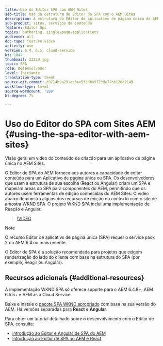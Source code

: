 ```yaml
---
title: Uso do Editor SPA com AEM Sites
seo-title: Uso da estrutura do Editor do SPA com o AEM Sites
description: A estrutura do Editor de aplicativo de página única do AEM fornece aos autores a capacidade de editar conteúdo para um aplicativo de página única ou SPA. Desenvolvedores que usam estruturas React ou Angular criam um SPA e mapeiam áreas do SPA para componentes do AEM, permitindo que os autores usem ferramentas de edição conhecidas do AEM Sites.
sub-product: sites, serviços de conteúdo
feature: Editor Spa
topics: authoring, single-page-applications
audience: all
doc-type: feature video
activity: use
version: 6.4, 6.5, cloud-service
kt: 1047
thumbnail: 22229.jpg
topic: SPA
role: Desenvolvedor
level: Iniciante
translation-type: tm+mt
source-git-commit: d9714b9a291ec3ee5f3dba9723de72bb120d2149
workflow-type: tm+mt
source-wordcount: '289'
ht-degree: 7%

---
```



# Uso do Editor do SPA com Sites AEM {#using-the-spa-editor-with-aem-sites}

Visão geral em vídeo do conteúdo de criação para um aplicativo de página única no AEM Sites.

O Editor de SPA do AEM fornece aos autores a capacidade de editar conteúdo para um Aplicativo de página única ou SPA. Os desenvolvedores que usam a estrutura de sua escolha (React ou Angular) criam um SPA e mapeiam áreas do SPA para componentes do AEM, permitindo que os autores usem ferramentas de edição conhecidas do AEM Sites. O vídeo abaixo demonstra alguns dos recursos de edição no contexto com o site de amostra WKND SPA. O projeto WKND SPA inclui uma implementação de Reação e Angular.

>[!VIDEO](https://video.tv.adobe.com/v/22229?quality=12&learn=on)

>[!NOTE]
>
> O recurso Editor de aplicativo de página única (SPA) requer o service pack 2 do AEM 6.4 ou mais recente.
>
> O Editor de SPA é a solução recomendada para projetos que exigem renderização do lado do cliente com base na estrutura do SPA (por exemplo, Reagir ou Angular).

## Recursos adicionais {#additional-resources}

A implementação WKND SPA só oferece suporte para o AEM 6.4.8+, AEM 6.5.5+ e AEM as a Cloud Service.

Baixe e instale o [pacote SPA WKND apropriado](https://github.com/adobe/aem-guides-wknd-spa/releases) com base na sua versão do AEM. Há versões separadas para **React** e **Angular**.

Para obter um tutorial detalhado sobre o desenvolvimento com o Editor de SPA, consulte:

* [Introdução ao Editor e Angular de SPA do AEM](https://docs.adobe.com/content/help/en/experience-manager-learn/spa-angular-tutorial/overview.html)
* [Introdução ao Editor de SPA no AEM e React](https://docs.adobe.com/content/help/en/experience-manager-learn/spa-react-tutorial/overview.html)

